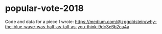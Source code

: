 # popular-vote-2018

Code and data for a piece I wrote: https://medium.com/@zpgoldstein/why-the-blue-wave-was-half-as-tall-as-you-think-9dc3e6b2ca4a

